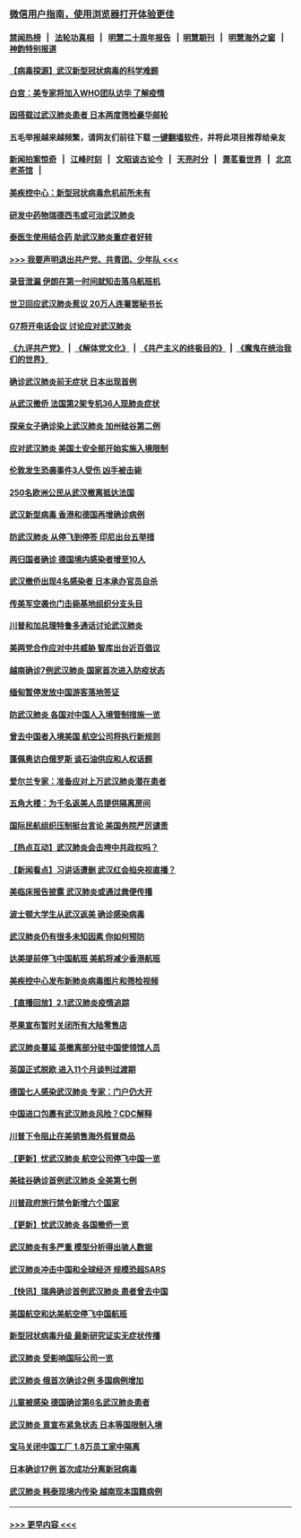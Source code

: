 ### [微信用户指南，使用浏览器打开体验更佳](https://github.com/gfw-breaker/banned-news1/blob/master/indexes/wechat-guide.md?t=0)
#### [禁闻热榜](热点新闻.md?t=0)  &nbsp;&nbsp;|&nbsp;&nbsp; [法轮功真相](https://github.com/gfw-breaker/truth/blob/master/README.md?t=0) &nbsp;&nbsp;|&nbsp;&nbsp; [明慧二十周年报告](https://github.com/gfw-breaker/mh-reports/blob/master/README.md?t=0) &nbsp;&nbsp;|&nbsp;&nbsp;[明慧期刊](https://github.com/gfw-breaker/mh-qikan) &nbsp;&nbsp;|&nbsp;&nbsp; [明慧海外之窗](https://github.com/gfw-breaker/mh-news/blob/master/README.md?t=0) &nbsp;&nbsp;|&nbsp;&nbsp; [神韵特别报道](https://github.com/gfw-breaker/mh-news/blob/master/shenyun.md?t=0)
#### [【病毒探源】武汉新型冠状病毒的科学难题](../pages/nsc418/n11842176.md?t=02041144) 
#### [白宫：美专家将加入WHO团队访华 了解疫情](../pages/nsc418/n11842198.md?t=02041144) 
#### [因搭载过武汉肺炎患者 日本两度筛检豪华邮轮](../pages/nsc418/n11842447.md?t=02041144) 
#### 五毛举报越来越频繁，请网友们前往下载 [一键翻墙软件](https://github.com/gfw-breaker/ssr-accounts)，并将此项目推荐给亲友
#### [新闻拍案惊奇](https://github.com/gfw-breaker/banned-news1/blob/master/pages/link4.md) &nbsp;&nbsp;|&nbsp;&nbsp; [江峰时刻](https://github.com/gfw-breaker/banned-news1/blob/master/pages/link4.md) &nbsp;&nbsp;|&nbsp;&nbsp; [文昭谈古论今](https://github.com/gfw-breaker/banned-news1/blob/master/pages/link4.md) &nbsp;&nbsp;|&nbsp;&nbsp; [天亮时分](https://github.com/gfw-breaker/banned-news1/blob/master/pages/link4.md) &nbsp;&nbsp;|&nbsp;&nbsp; [萧茗看世界](https://github.com/gfw-breaker/banned-news1/blob/master/pages/link4.md) &nbsp;&nbsp;|&nbsp;&nbsp; [北京老茶馆](https://github.com/gfw-breaker/banned-news1/blob/master/pages/link4.md) &nbsp;&nbsp;|&nbsp;&nbsp; 
#### [美疾控中心：新型冠状病毒危机前所未有](../pages/nsc418/n11842406.md?t=02041144) 
#### [研发中药物瑞德西韦或可治武汉肺炎](../pages/nsc418/n11842100.md?t=02041144) 
#### [泰医生使用结合药 助武汉肺炎重症者好转](../pages/nsc418/n11842096.md?t=02041144) 
#### [>>> 我要声明退出共产党、共青团、少年队 <<<](https://github.com/begood0513/goodnews/blob/master/quit/letter.md) 
#### [录音泄漏 伊朗在第一时间就知击落乌航班机](../pages/nsc418/n11842002.md?t=02041144) 
#### [世卫回应武汉肺炎惹议 20万人连署罢秘书长](../pages/nsc418/n11841664.md?t=02041144) 
#### [G7将开电话会议 讨论应对武汉肺炎](../pages/nsc418/n11841658.md?t=02041144) 
#### [《九评共产党》](https://github.com/begood0513/9ping.md/blob/master/README.md) &nbsp;|&nbsp; [《解体党文化》](../../../../jtdwh.md/blob/master/README.md)  &nbsp;|&nbsp; [《共产主义的终极目的》](../../../../gczydzjmd.md/blob/master/README.md) &nbsp;|&nbsp; [《魔鬼在统治我们的世界》](../../../../mgztzwmdsj.md/blob/master/README.md) 
#### [确诊武汉肺炎前无症状 日本出现首例](../pages/nsc418/n11841567.md?t=02041144) 
#### [从武汉撤侨 法国第2架专机36人现肺炎症状](../pages/nsc418/n11841382.md?t=02041144) 
#### [探亲女子确诊染上武汉肺炎 加州硅谷第二例](../pages/nsc418/n11839784.md?t=02041144) 
#### [应对武汉肺炎 美国土安全部开始实施入境限制](../pages/nsc418/n11839729.md?t=02041144) 
#### [伦敦发生恐袭事件3人受伤 凶手被击毙](../pages/nsc418/n11839442.md?t=02041144) 
#### [250名欧洲公民从武汉撤离抵达法国](../pages/nsc418/n11839438.md?t=02041144) 
#### [武汉新型病毒 香港和德国再增确诊病例](../pages/nsc418/n11839381.md?t=02041144) 
#### [防武汉肺炎 从停飞到停签 印尼出台五举措](../pages/nsc418/n11839282.md?t=02041144) 
#### [两归国者确诊 德国境内感染者增至10人](../pages/nsc418/n11839164.md?t=02041144) 
#### [武汉撤侨出现4名感染者 日本承办官员自杀](../pages/nsc418/n11839044.md?t=02041144) 
#### [传美军空袭也门击毙基地组织分支头目](../pages/nsc418/n11839210.md?t=02041144) 
#### [川普和加总理特鲁多通话讨论武汉肺炎](../pages/nsc418/n11839128.md?t=02041144) 
#### [美两党合作应对中共威胁 智库出台近百倡议](../pages/nsc418/n11838437.md?t=02041144) 
#### [越南确诊7例武汉肺炎 国家首次进入防疫状态](../pages/nsc418/n11838860.md?t=02041144) 
#### [缅甸暂停发放中国游客落地签证](../pages/nsc418/n11838730.md?t=02041144) 
#### [防武汉肺炎 各国对中国人入境管制措施一览](../pages/nsc418/n11838726.md?t=02041144) 
#### [曾去中国者入境美国 航空公司将执行新规则](../pages/nsc418/n11838375.md?t=02041144) 
#### [蓬佩奥访白俄罗斯 谈石油供应和人权话题](../pages/nsc418/n11838242.md?t=02041144) 
#### [爱尔兰专家：准备应对上万武汉肺炎潜在患者](../pages/nsc418/n11837978.md?t=02041144) 
#### [五角大楼：为千名返美人员提供隔离房间](../pages/nsc418/n11837831.md?t=02041144) 
#### [国际民航组织压制挺台言论 美国务院严厉谴责](../pages/nsc418/n11837791.md?t=02041144) 
#### [【热点互动】武汉肺炎会击垮中共政权吗？](../pages/nsc418/n11837779.md?t=02041144) 
#### [【新闻看点】习讲话遭删 武汉红会掐央视直播？](../pages/nsc418/n11837573.md?t=02041144) 
#### [美临床报告披露 武汉肺炎或通过粪便传播](../pages/nsc418/n11837626.md?t=02041144) 
#### [波士顿大学生从武汉返美 确诊感染病毒](../pages/nsc418/n11837580.md?t=02041144) 
#### [武汉肺炎仍有很多未知因素 你如何预防](../pages/nsc418/n11837666.md?t=02041144) 
#### [达美提前停飞中国航班 美航将减少香港航班](../pages/nsc418/n11837649.md?t=02041144) 
#### [美疾控中心发布新肺炎病毒图片和筛检视频](../pages/nsc418/n11837491.md?t=02041144) 
#### [【直播回放】2.1武汉肺炎疫情追踪](../pages/nsc418/n11837232.md?t=02041144) 
#### [苹果宣布暂时关闭所有大陆零售店](../pages/nsc418/n11837097.md?t=02041144) 
#### [武汉肺炎蔓延 英撤离部分驻中国使领馆人员](../pages/nsc418/n11837061.md?t=02041144) 
#### [英国正式脱欧 进入11个月谈判过渡期](../pages/nsc418/n11836911.md?t=02041144) 
#### [德国七人感染武汉肺炎 专家：门户仍大开](../pages/nsc418/n11836344.md?t=02041144) 
#### [中国进口包裹有武汉肺炎风险？CDC解释](../pages/nsc418/n11836321.md?t=02041144) 
#### [川普下令阻止在美销售海外假冒商品](../pages/nsc418/n11836261.md?t=02041144) 
#### [【更新】忧武汉肺炎 航空公司停飞中国一览](../pages/nsc418/n11835931.md?t=02041144) 
#### [美硅谷确诊首例武汉肺炎 全美第七例](../pages/nsc418/n11836093.md?t=02041144) 
#### [川普政府旅行禁令新增六个国家](../pages/nsc418/n11836083.md?t=02041144) 
#### [【更新】忧武汉肺炎 各国撤侨一览](../pages/nsc418/n11835673.md?t=02041144) 
#### [武汉肺炎有多严重 模型分析得出骇人数据](../pages/nsc418/n11835829.md?t=02041144) 
#### [武汉肺炎冲击中国和全球经济 规模恐超SARS](../pages/nsc418/n11835652.md?t=02041144) 
#### [【快讯】瑞典确诊首例武汉肺炎 患者曾去中国](../pages/nsc418/n11835675.md?t=02041144) 
#### [美国航空和达美航空停飞中国航班](../pages/nsc418/n11835567.md?t=02041144) 
#### [新型冠状病毒升级 最新研究证实无症状传播](../pages/nsc418/n11835589.md?t=02041144) 
#### [武汉肺炎 受影响国际公司一览](../pages/nsc418/n11835538.md?t=02041144) 
#### [武汉肺炎 俄首次确诊2例 多国病例增加](../pages/nsc418/n11835295.md?t=02041144) 
#### [儿童被感染 德国确诊第6名武汉肺炎患者](../pages/nsc418/n11835338.md?t=02041144) 
#### [武汉肺炎 意宣布紧急状态 日本等国限制入境](../pages/nsc418/n11835062.md?t=02041144) 
#### [宝马关闭中国工厂 1.8万员工家中隔离](../pages/nsc418/n11835128.md?t=02041144) 
#### [日本确诊17例 首次成功分离新冠病毒](../pages/nsc418/n11834975.md?t=02041144) 
#### [武汉肺炎 韩泰现境内传染 越南现本国籍病例](../pages/nsc418/n11834857.md?t=02041144) 

----
#### [ >>> 更早内容 <<< ](../indexes/nsc418-earlier.md)
